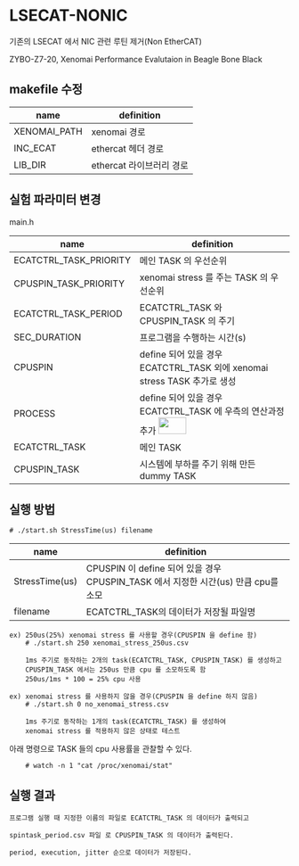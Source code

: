 # LSECAT-NONIC
기존의 LSECAT 에서 NIC 관련 루틴 제거(Non EtherCAT)

ZYBO-Z7-20, Xenomai Performance Evalutaion in Beagle Bone Black

## makefile 수정

|name| definition |
|--|--|
|XENOMAI_PATH | xenomai 경로|
|INC_ECAT     | ethercat 헤더 경로|
|LIB_DIR      | ethercat 라이브러리 경로|


## 실험 파라미터 변경

main.h

|name|definition |
|--|--|
|ECATCTRL_TASK_PRIORITY	| 메인 TASK 의 우선순위|
|CPUSPIN_TASK_PRIORITY	 | xenomai stress 를 주는 TASK 의 우선순위|
|ECATCTRL_TASK_PERIOD    | ECATCTRL_TASK 와 CPUSPIN_TASK 의 주기|
|SEC_DURATION            | 프로그램을 수행하는 시간(s) |
|CPUSPIN                 | define 되어 있을 경우 ECATCTRL_TASK 외에 xenomai stress TASK 추가로 생성|
|PROCESS                 | define 되어 있을 경우 ECATCTRL_TASK 에 우측의 연산과정추가 <img src="./image/Picture2.png" width="50" height="30">|
|ECATCTRL_TASK | 메인 TASK|
|CPUSPIN_TASK  | 시스템에 부하를 주기 위해 만든 dummy TASK|


## 실행 방법

```
# ./start.sh StressTime(us) filename
```

|name| definition |
|--|--|
|StressTime(us) | CPUSPIN 이 define 되어 있을 경우 CPUSPIN_TASK 에서 지정한 시간(us) 만큼 cpu를 소모
|filename | ECATCTRL_TASK의 데이터가 저장될 파일명

```
ex) 250us(25%) xenomai stress 를 사용할 경우(CPUSPIN 을 define 함)
    # ./start.sh 250 xenomai_stress_250us.csv

    1ms 주기로 동작하는 2개의 task(ECATCTRL_TASK, CPUSPIN_TASK) 를 생성하고 
    CPUSPIN_TASK 에서는 250us 만큼 cpu 를 소모하도록 함
    250us/1ms * 100 = 25% cpu 사용
```

```
ex) xenomai stress 를 사용하지 않을 경우(CPUSPIN 을 define 하지 않음)
    # ./start.sh 0 no_xenomai_stress.csv

    1ms 주기로 동작하는 1개의 task(ECATCTRL_TASK) 를 생성하여 
    xenomai stress 를 적용하지 않은 상태로 테스트
```

아래 명령으로 TASK 들의 cpu 사용률을 관찰할 수 있다.

```
    # watch -n 1 "cat /proc/xenomai/stat" 
``` 

## 실행 결과
    프로그램 실행 때 지정한 이름의 파일로 ECATCTRL_TASK 의 데이터가 출력되고
    
    spintask_period.csv 파일 로 CPUSPIN_TASK 의 데이터가 출력된다.
    
    period, execution, jitter 순으로 데이터가 저장된다.
    
    

